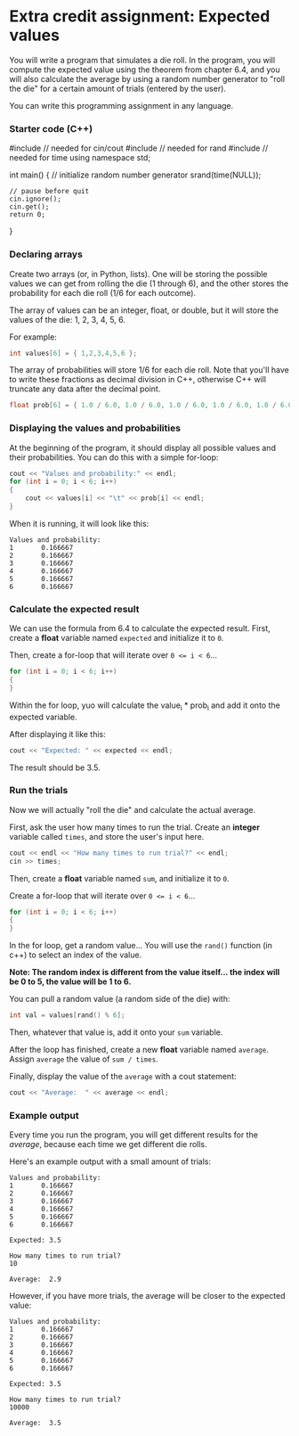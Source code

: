 # Extra credit assignment: Expected values

You will write a program that simulates a die roll. 
In the program, you will compute the expected value using the theorem from chapter 6.4,
and you will also calculate the average by using a random number generator to "roll the die"
for a certain amount of trials (entered by the user).

You can write this programming assignment in any language.

### Starter code (C++)

#include <iostream>		// needed for cin/cout
#include <cstdlib>		// needed for rand
#include <ctime>		// needed for time
using namespace std;

int main()
{
	// initialize random number generator
	srand(time(NULL));


	// pause before quit
	cin.ignore();
	cin.get();
	return 0;
}

### Declaring arrays

Create two arrays (or, in Python, lists). One will be storing the possible values we can get 
from rolling the die (1 through 6), and the other stores the probability for each die roll (1/6 for each outcome).

The array of values can be an integer, float, or double, but it will store the values of the die: 1, 2, 3, 4, 5, 6.

For example:

```c++
int values[6] = { 1,2,3,4,5,6 };
```

The array of probabilities will store 1/6 for each die roll. Note that you'll have to write these fractions
as decimal division in C++, otherwise C++ will truncate any data after the decimal point.

```c++
float prob[6] = { 1.0 / 6.0, 1.0 / 6.0, 1.0 / 6.0, 1.0 / 6.0, 1.0 / 6.0, 1.0 / 6.0 };
```

### Displaying the values and probabilities

At the beginning of the program, it should display all possible values and their probabilities.
You can do this with a simple for-loop:

```c++
cout << "Values and probability:" << endl;
for (int i = 0; i < 6; i++)
{
	cout << values[i] << "\t" << prob[i] << endl;
}
```

When it is running, it will look like this:

```
Values and probability:
1       0.166667
2       0.166667
3       0.166667
4       0.166667
5       0.166667
6       0.166667
```

### Calculate the expected result

We can use the formula from 6.4 to calculate the expected result.
First, create a **float** variable named `expected` and initialize it to `0`.

Then, create a for-loop that will iterate over `0 <= i < 6`...

```c++
for (int i = 0; i < 6; i++)
{
}
```

Within the for loop, yuo will calculate the value<sub>i</sub> * prob<sub>i</sub> and add it onto the expected variable.

After displaying it like this:

```c++
cout << "Expected: " << expected << endl;
```

The result should be 3.5.

### Run the trials

Now we will actually "roll the die" and calculate the actual average.

First, ask the user how many times to run the trial. Create an **integer** variable called `times`,
and store the user's input here.

```c++
cout << endl << "How many times to run trial?" << endl;
cin >> times;
```

Then, create a **float** variable named `sum`, and initialize it to `0`.

Create a for-loop that will iterate over `0 <= i < 6`...

```c++
for (int i = 0; i < 6; i++)
{
}
```

In the for loop, get a random value... You will use the `rand()` function (in c++) to select an index of the value.

**Note: The random index is different from the value itself... the index will be 0 to 5, the value will be 1 to 6.**

You can pull a random value (a random side of the die) with:

```c++
int val = values[rand() % 6];
```

Then, whatever that value is, add it onto your `sum` variable.

After the loop has finished, create a new **float** variable named `average`. Assign `average` the value of `sum / times`.

Finally, display the value of the `average` with a cout statement:

```c++
cout << "Average:  " << average << endl;
```

### Example output

Every time you run the program, you will get different results for the *average*, because each time we get different die rolls.

Here's an example output with a small amount of trials:

```
Values and probability:
1       0.166667
2       0.166667
3       0.166667
4       0.166667
5       0.166667
6       0.166667

Expected: 3.5

How many times to run trial?
10

Average:  2.9
```

However, if you have more trials, the average will be closer to the expected value:

```
Values and probability:
1       0.166667
2       0.166667
3       0.166667
4       0.166667
5       0.166667
6       0.166667

Expected: 3.5

How many times to run trial?
10000

Average:  3.5
```

